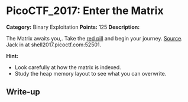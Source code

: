 # PicoCTF_2017: Enter the Matrix

**Category:** Binary Exploitation
**Points:** 125
**Description:**

The Matrix awaits you,. Take the [red pill](https://webshell2017.picoctf.com/static/6a932ca4e0c8977d96dc08b759a6a1aa/matrix) and begin your journey. [Source](https://webshell2017.picoctf.com/static/6a932ca4e0c8977d96dc08b759a6a1aa/matrix.c). Jack in at shell2017.picoctf.com:52501.

**Hint:**

- Look carefully at how the matrix is indexed.
- Study the heap memory layout to see what you can overwrite.

## Write-up

<!--stackedit_data:
eyJoaXN0b3J5IjpbLTE4MTQyMDE1NzVdfQ==
-->